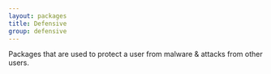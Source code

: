 ```yaml
---
layout: packages
title: Defensive
group: defensive
---
```


Packages that are used to protect a user from malware & attacks from other users.
